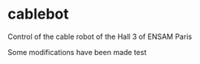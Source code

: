 # cablebot
Control of the cable robot of the Hall 3 of ENSAM Paris


Some modifications have been made
test

